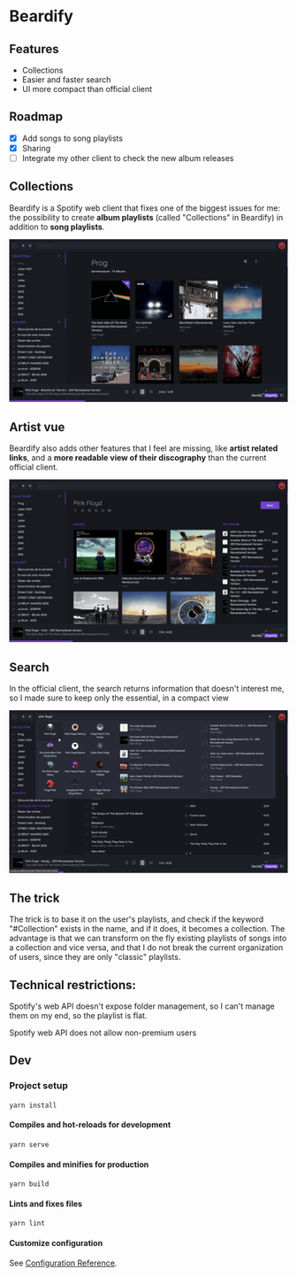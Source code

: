 # Beardify

## Features

- Collections
- Easier and faster search
- UI more compact than official client

## Roadmap

- [x] Add songs to song playlists
- [x] Sharing
- [ ] Integrate my other client to check the new album releases

## Collections

Beardify is a Spotify web client that fixes one of the biggest issues for me: the possibility to create **album playlists** (called "Collections" in Beardify) in addition to **song playlists**.

<img src="https://github.com/BeardedBear/beardify/blob/master/public/img/readme/collection.png" />

## Artist vue

Beardify also adds other features that I feel are missing, like **artist related links**, and a **more readable view of their discography** than the current official client.

<img src="https://github.com/BeardedBear/beardify/blob/master/public/img/readme/artist.png" />

## Search

In the official client, the search returns information that doesn't interest me, so I made sure to keep only the essential, in a compact view

<img src="https://github.com/BeardedBear/beardify/blob/master/public/img/readme/search.png" />

## The trick

The trick is to base it on the user's playlists, and check if the keyword "#Collection" exists in the name, and if it does, it becomes a collection. The advantage is that we can transform on the fly existing playlists of songs into a collection and vice versa, and that I do not break the current organization of users, since they are only "classic" playlists.

## Technical restrictions:

Spotify's web API doesn't expose folder management, so I can't manage them on my end, so the playlist is flat.

Spotify web API does not allow non-premium users

## Dev

### Project setup

```
yarn install
```

#### Compiles and hot-reloads for development

```
yarn serve
```

#### Compiles and minifies for production

```
yarn build
```

#### Lints and fixes files

```
yarn lint
```

#### Customize configuration

See [Configuration Reference](https://cli.vuejs.org/config/).
